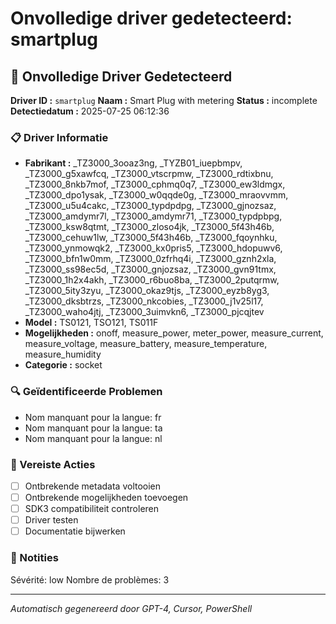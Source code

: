 # Onvolledige driver gedetecteerd: smartplug

## 🚨 Onvolledige Driver Gedetecteerd

**Driver ID :** `smartplug`
**Naam :** Smart Plug with metering
**Status :** incomplete
**Detectiedatum :** 2025-07-25 06:12:36

### 📋 Driver Informatie
- **Fabrikant :** _TZ3000_3ooaz3ng, _TYZB01_iuepbmpv, _TZ3000_g5xawfcq, _TZ3000_vtscrpmw, _TZ3000_rdtixbnu, _TZ3000_8nkb7mof, _TZ3000_cphmq0q7, _TZ3000_ew3ldmgx, _TZ3000_dpo1ysak, _TZ3000_w0qqde0g, _TZ3000_mraovvmm, _TZ3000_u5u4cakc, _TZ3000_typdpdpg, _TZ3000_gjnozsaz, _TZ3000_amdymr7l, _TZ3000_amdymr71, _TZ3000_typdpbpg, _TZ3000_ksw8qtmt, _TZ3000_zloso4jk, _TZ3000_5f43h46b, _TZ3000_cehuw1lw, _TZ3000_5f43h46b, _TZ3000_fqoynhku, _TZ3000_ynmowqk2, _TZ3000_kx0pris5, _TZ3000_hdopuwv6, _TZ3000_bfn1w0mm, _TZ3000_0zfrhq4i, _TZ3000_gznh2xla, _TZ3000_ss98ec5d, _TZ3000_gnjozsaz, _TZ3000_gvn91tmx, _TZ3000_1h2x4akh, _TZ3000_r6buo8ba, _TZ3000_2putqrmw, _TZ3000_5ity3zyu, _TZ3000_okaz9tjs, _TZ3000_eyzb8yg3, _TZ3000_dksbtrzs, _TZ3000_nkcobies, _TZ3000_j1v25l17, _TZ3000_waho4jtj, _TZ3000_3uimvkn6, _TZ3000_pjcqjtev
- **Model :** TS0121, TSO121, TS011F
- **Mogelijkheden :** onoff, measure_power, meter_power, measure_current, measure_voltage, measure_battery, measure_temperature, measure_humidity
- **Categorie :** socket

### 🔍 Geïdentificeerde Problemen
- Nom manquant pour la langue: fr
- Nom manquant pour la langue: ta
- Nom manquant pour la langue: nl

### 🎯 Vereiste Acties
- [ ] Ontbrekende metadata voltooien
- [ ] Ontbrekende mogelijkheden toevoegen
- [ ] SDK3 compatibiliteit controleren
- [ ] Driver testen
- [ ] Documentatie bijwerken

### 📝 Notities
Sévérité: low
Nombre de problèmes: 3

---
*Automatisch gegenereerd door GPT-4, Cursor, PowerShell*

